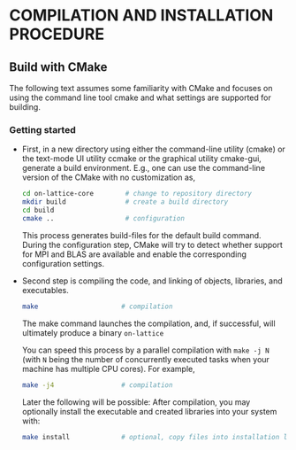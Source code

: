 # COMPILATION AND INSTALLATION PROCEDURE

## Build with CMake
The following text assumes some familiarity with CMake and focuses on using
the command line tool cmake and what settings are supported for building.

### Getting started

- First, in a new directory using either the command-line utility (cmake)
or the text-mode UI utility ccmake or the graphical utility cmake-gui,
generate a build environment. E.g., one can use the command-line version of
the CMake with no customization as,
   ```bash
   cd on-lattice-core        # change to repository directory
   mkdir build               # create a build directory
   cd build
   cmake ..                  # configuration
   ```
   This process generates build-files for the default build command. During the
   configuration step, CMake will try to detect whether support for MPI and BLAS
   are available and enable the corresponding configuration settings.

- Second step is compiling the code, and linking of objects, libraries, and
executables.
   ```bash
   make                     # compilation
   ```
   The make command launches the compilation, and, if successful, will ultimately
   produce a binary `on-lattice`

   You can speed this process by a parallel compilation with `make -j N` (with `N`
   being the number of concurrently executed tasks when your machine has multiple
   CPU cores). For example,
   ```bash
   make -j4                 # compilation
   ```

   Later the following will be possible:
   After compilation, you may optionally install the  executable and created
   libraries into your system with:
   ```bash
   make install             # optional, copy files into installation location
   ```
